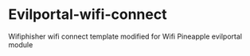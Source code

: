# Evilportal-wifi-connect
Wifiphisher wifi connect template modified for Wifi Pineapple evilportal module
